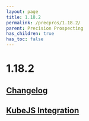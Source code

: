 ```yaml
---
layout: page
title: 1.18.2
permalink: /precpros/1.18.2/
parent: Precision Prospecting
has_children: true
has_toc: false
---
```


# 1.18.2

## [Changelog](changelog/)

## [KubeJS Integration](kube/)

